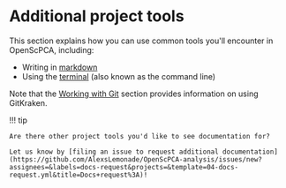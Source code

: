 # Additional project tools

This section explains how you can use common tools you'll encounter in OpenScPCA, including:

- Writing in [markdown](./writing-in-markdown.md)
- Using the [terminal](./using-the-terminal.md) (also known as the command line)

Note that the [Working with Git](../../contributing-to-analyses/working-with-git/index.md) section provides information on using GitKraken.

!!! tip

    Are there other project tools you'd like to see documentation for?

    Let us know by [filing an issue to request additional documentation](https://github.com/AlexsLemonade/OpenScPCA-analysis/issues/new?assignees=&labels=docs-request&projects=&template=04-docs-request.yml&title=Docs+request%3A)!
